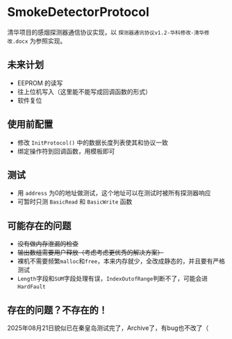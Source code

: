 # SmokeDetectorProtocol

清华项目的感烟探测器通信协议实现，以 `探测器通讯协议v1.2-华科修改-清华修改.docx` 为参照实现。

## 未来计划

- EEPROM 的读写
- 往上位机写入（这里能不能写成回调函数的形式）
- 软件复位

## 使用前配置

- 修改 `InitProtocol()` 中的数据长度列表使其和协议一致
- 绑定操作符到回调函数，用模板即可


## 测试

- 用 `address` 为0的地址做测试，这个地址可以在测试时被所有探测器响应
- 可暂时只测 `BasicRead` 和 `BasicWrite` 函数

## 可能存在的问题

- ~~没有做内存泄漏的检查~~
- ~~输出数组需要用户释放（考虑考虑更优秀的解决方案）~~
- 裸机不需要频繁`malloc`和`free`，本来内存就少，全改成静态的，并且要有严格测试
- `Length`字段和`SUM`字段处理有误，`IndexOutofRange`判断不了，可能会进`HardFault`

## 存在的问题？不存在的！

2025年08月21日貌似已在秦皇岛测试完了，Archive了，有bug也不改了（
